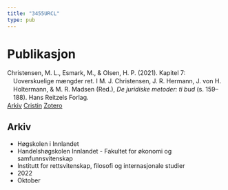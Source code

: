 ```yaml
---
title: "3455URCL"
type: pub
---
```

<h1>Publikasjon</h1>
<article id="csl-bib-container-3455URCL" class="csl-bib-container">
  <div class="csl-bib-body" style="line-height: 1.35; padding-left: 1em; text-indent:-1em;">
  <div class="csl-entry">Christensen, M. L., Esmark, M., &amp; Olsen, H. P. (2021). Kapitel 7: Uoverskuelige m&#xE6;ngder ret. I M. J. Christensen, J. R. Hermann, J. von H. Holtermann, &amp; M. R. Madsen (Red.), <i>De juridiske metoder: ti bud</i> (s. 159&#x2013;188). Hans Reitzels Forlag.</div>
</div>
  <div class="csl-bib-buttons">
    <a href="#taxonomy-article-3455URCL" class="csl-bib-button">Arkiv</a>
    <a href="https://app.cristin.no/results/show.jsf?id=2059088" alt="Cristin URL" class="csl-bib-button">Cristin</a>
    <a href="http://zotero.org/groups/5402882/items/3455URCL" alt="Zotero URL" class="csl-bib-button">Zotero</a>
  </div>
  <div id="csl-bib-meta-container-3455URCL"></div>
</article>
<div id="csl-bib-meta-3455URCL" class="csl-bib-meta">
  <article id="taxonomy-article-3455URCL" class="taxonomy-article">
    <h1>Arkiv</h1>
    <ul>
      <li>Høgskolen i Innlandet</li>
      <li>Handelshøgskolen Innlandet - Fakultet for økonomi og samfunnsvitenskap</li>
      <li>Institutt for rettsvitenskap, filosofi og internasjonale studier</li>
      <li>2022</li>
      <li>Oktober</li>
    </ul>
  </article>
</div>
